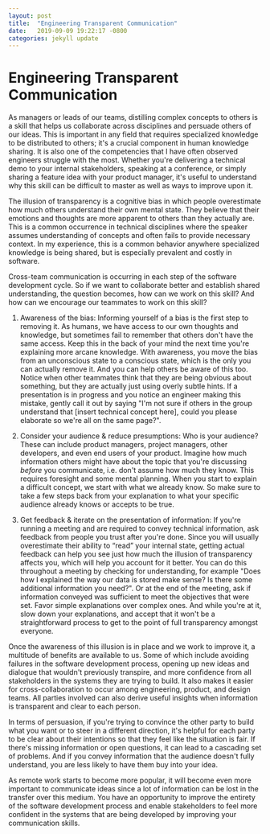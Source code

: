 ```yaml
---
layout: post
title:  "Engineering Transparent Communication"
date:   2019-09-09 19:22:17 -0800
categories: jekyll update
---
```


# Engineering Transparent Communication

As managers or leads of our teams, distilling complex concepts to others is a skill that helps us collaborate across disciplines and persuade others of our ideas. This is important in any field that requires specialized knowledge to be distributed to others; it's a crucial component in human knowledge sharing. It is also one of the competencies that I have often observed engineers struggle with the most. Whether you're delivering a technical demo to your internal stakeholders, speaking at a conference, or simply sharing a feature idea with your product manager, it's useful to understand why this skill can be difficult to master as well as ways to improve upon it.

The illusion of transparency is a cognitive bias in which people overestimate how much others understand their own mental state. They believe that their emotions and thoughts are more apparent to others than they actually are. This is a common occurrence in technical disciplines where the speaker assumes understanding of concepts and often fails to provide necessary context. In my experience, this is a common behavior anywhere specialized knowledge is being shared, but is especially prevalent and costly in software. 

Cross-team communication is occurring in each step of the software development cycle. So if we want to collaborate better and establish shared understanding, the question becomes, how can we work on this skill? And how can we encourage our teammates to work on this skill?

1. Awareness of the bias: Informing yourself of a bias is the first step to removing it. As humans, we have access to our own thoughts and knowledge, but sometimes fail to remember that others don't have the same access. Keep this in the back of your mind the next time you're explaining more arcane knowledge. With awareness, you move the bias from an unconscious state to a conscious state, which is the only you can actually remove it. And you can help others be aware of this too. Notice when other teammates think that they are being obvious about something, but they are actually just using overly subtle hints. If a presentation is in progress and you notice an engineer making this mistake, gently call it out by saying "I'm not sure if others in the group understand that [insert technical concept here], could you please elaborate so we're all on the same page?".

2. Consider your audience & reduce presumptions: Who is your audience? These can include product managers, project managers, other developers, and even end users of your product. Imagine how much information others might have about the topic that you're discussing *before* you communicate, i.e. don't assume how much they know. This requires foresight and some mental planning. When you start to explain a difficult concept, we start with what we already know. So make sure to take a few steps back from your explanation to what your specific audience already knows or accepts to be true.

3. Get feedback & iterate on the presentation of information: If you're running a meeting and are required to convey technical information, ask feedback from people you trust after you're done. Since you will usually overestimate their ability to “read” your internal state, getting actual feedback can help you see just how much the illusion of transparency affects you, which will help you account for it better. You can do this throughout a meeting by checking for understanding, for example "Does how I explained the way our data is stored make sense? Is there some additional information you need?". Or at the end of the meeting, ask if information conveyed was sufficient to meet the objectives that were set. Favor simple explanations over complex ones. And while you're at it, slow down your explanations, and accept that it won't be a straightforward process to get to the point of full transparency amongst everyone.

Once the awareness of this illusion is in place and we work to improve it, a multitude of benefits are available to us. Some of which include avoiding failures in the software development process, opening up new ideas and dialogue that wouldn't previously transpire, and more confidence from all stakeholders in the systems they are trying to build. It also makes it easier for cross-collaboration to occur among engineering, product, and design teams. All parties involved can also derive useful insights when information is transparent and clear to each person.

In terms of persuasion, if you're trying to convince the other party to build what you want or to steer in a different direction, it's helpful for each party to be clear about their intentions so that they feel like the situation is fair. If there's missing information or open questions, it can lead to a cascading set of problems. And if you convey information that the audience doesn't fully understand, you are less likely to have them buy into your idea.

As remote work starts to become more popular, it will become even more important to communicate ideas since a lot of information can be lost in the transfer over this medium.
You have an opportunity to improve the entirety of the software development process and enable stakeholders to feel more confident in the systems that are being developed by improving your communication skills.